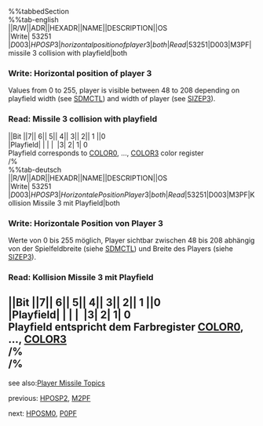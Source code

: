 %%tabbedSection  
%%tab-english  
||R/W||ADR||HEXADR||NAME||DESCRIPTION||OS  
|Write| 53251 |$D003|HPOSP3|horizontal position of player 3|both  
|Read| 53251 |$D003|M3PF|missile 3 collision with playfield|both  
  
### Write: Horizontal position of player 3  
Values from 0 to 255, player is visible between 48 to 208 depending on playfield width (see [SDMCTL](../SDMCTL/index.md)) and width of player (see [SIZEP3](../SIZEP3/index.md)).  
### Read: Missile 3 collision with playfield  
  
||Bit ||7|| 6|| 5|| 4|| 3|| 2|| 1 ||0  
|Playfield| | | |  |3| 2| 1| 0  
Playfield corresponds to [COLOR0](../COLOR0/index.md), ..., [COLOR3](../COLOR3/index.md) color register  
/%  
%%tab-deutsch  
||R/W||ADR||HEXADR||NAME||DESCRIPTION||OS  
|Write| 53251 |$D003|HPOSP3|Horizontale Position Player 3|both  
|Read| 53251 |$D003|M3PF|Kollision Missile 3 mit Playfield|both  
  
### Write: Horizontale Position von Player 3  
Werte von 0 bis 255 möglich, Player sichtbar zwischen 48 bis 208 abhängig von der Spielfeldbreite (siehe [SDMCTL](../SDMCTL/index.md)) und Breite des Players (siehe [SIZEP3](../SIZEP3/index.md)).  
  
### Read: Kollision Missile 3 mit Playfield  
  
||Bit ||7|| 6|| 5|| 4|| 3|| 2|| 1 ||0  
|Playfield| | | |  |3| 2| 1| 0  
Playfield entspricht dem Farbregister [COLOR0](../COLOR0/index.md), ..., [COLOR3](../COLOR3/index.md)  
/%  
/%  
---
see also:[Player Missile Topics](../Pm_topics/index.md)  
  
previous: [HPOSP2](../HPOSP2/index.md), [M2PF](../HPOSP2/index.md)  
  
next: [HPOSM0](../HPOSM0/index.md), [P0PF](../HPOSM0/index.md)  
